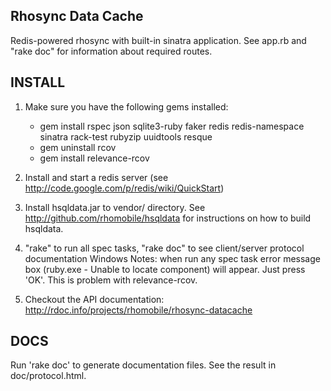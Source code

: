 Rhosync Data Cache
-------------------------------------------------------------

Redis-powered rhosync with built-in sinatra application. See app.rb and "rake doc"
for information about required routes.

INSTALL
-------------------------------------------------------------
1. Make sure you have the following gems installed:

	* gem install rspec json sqlite3-ruby faker redis redis-namespace sinatra rack-test rubyzip uuidtools resque
	* gem uninstall rcov
	* gem install relevance-rcov
	
2. Install and start a redis server (see <http://code.google.com/p/redis/wiki/QuickStart>)

3. Install hsqldata.jar to vendor/ directory.  See <http://github.com/rhomobile/hsqldata> for instructions on how to build hsqldata.

4. "rake" to run all spec tasks, "rake doc" to see client/server protocol documentation
Windows Notes: when run any spec task error message box (ruby.exe - Unable to locate component) will appear. Just press 'OK'. 
This is problem with relevance-rcov.

5. Checkout the API documentation: <http://rdoc.info/projects/rhomobile/rhosync-datacache>

DOCS
-------------------------------------------------------------
Run 'rake doc' to generate documentation files.  See the result in doc/protocol.html.